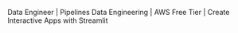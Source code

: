 Data Engineer | Pipelines Data Engineering | AWS Free Tier | Create Interactive Apps with Streamlit
